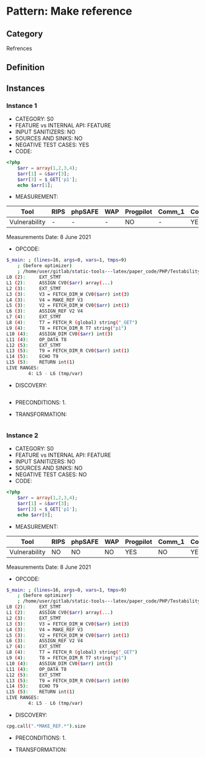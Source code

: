 # Pattern: Make reference

## Category

Refrences

## Definition

## Instances

### Instance 1

- CATEGORY: S0
- FEATURE vs INTERNAL API: FEATURE
- INPUT SANITIZERS:  NO
- SOURCES AND SINKS: NO 
- NEGATIVE TEST CASES: YES
- CODE:

```php
<?php
    $arr = array(1,2,3,4);
    $arr[1] = &$arr[3];
    $arr[3] = $_GET['p1'];
    echo $arr[1];
```

- MEASUREMENT:

| Tool          | RIPS | phpSAFE | WAP  | Progpilot | Comm_1 | Comm_2 | Correct |
| ------------- | ---- | ------- | ---- | --------- | ------- | --------- | ------- |
| Vulnerability | -   | -      | -   | NO       | -      | YES       | NO     |
Measurements Date: 8 June 2021

- OPCODE:

```bash
$_main: ; (lines=16, args=0, vars=1, tmps=9)
    ; (before optimizer)
    ; /home/user/gitlab/static-tools---latex/paper_code/PHP/Testability_Patterns/123_make_ref/first_ex/123_make_ref.php:1-5
L0 (2):     EXT_STMT
L1 (2):     ASSIGN CV0($arr) array(...)
L2 (3):     EXT_STMT
L3 (3):     V3 = FETCH_DIM_W CV0($arr) int(3)
L4 (3):     V4 = MAKE_REF V3
L5 (3):     V2 = FETCH_DIM_W CV0($arr) int(1)
L6 (3):     ASSIGN_REF V2 V4
L7 (4):     EXT_STMT
L8 (4):     T7 = FETCH_R (global) string("_GET")
L9 (4):     T8 = FETCH_DIM_R T7 string("p1")
L10 (4):    ASSIGN_DIM CV0($arr) int(3)
L11 (4):    OP_DATA T8
L12 (5):    EXT_STMT
L13 (5):    T9 = FETCH_DIM_R CV0($arr) int(1)
L14 (5):    ECHO T9
L15 (5):    RETURN int(1)
LIVE RANGES:
        4: L5 - L6 (tmp/var)
```

- DISCOVERY:

```bash

```

- PRECONDITIONS:
   1.

- TRANSFORMATION: 

```

```


### Instance 2

- CATEGORY: S0
- FEATURE vs INTERNAL API: FEATURE
- INPUT SANITIZERS:  NO
- SOURCES AND SINKS: NO 
- NEGATIVE TEST CASES: NO
- CODE:

```php
<?php
    $arr = array(1,2,3,4);
    $arr[1] = &$arr[3];
    $arr[3] = $_GET['p1'];
    echo $arr[0];
```

- MEASUREMENT:

| Tool          | RIPS | phpSAFE | WAP  | Progpilot | Comm_1 | Comm_2 | Correct |
| ------------- | ---- | ------- | ---- | --------- | ------- | --------- | ------- |
| Vulnerability | NO   | NO      | NO   | YES       | NO      | YES       | YES     |
Measurements Date: 8 June 2021

- OPCODE:

```bash
$_main: ; (lines=16, args=0, vars=1, tmps=9)
    ; (before optimizer)
    ; /home/user/gitlab/static-tools---latex/paper_code/PHP/Testability_Patterns/123_make_ref/second_ex/second_ex.php:1-5
L0 (2):     EXT_STMT
L1 (2):     ASSIGN CV0($arr) array(...)
L2 (3):     EXT_STMT
L3 (3):     V3 = FETCH_DIM_W CV0($arr) int(3)
L4 (3):     V4 = MAKE_REF V3
L5 (3):     V2 = FETCH_DIM_W CV0($arr) int(1)
L6 (3):     ASSIGN_REF V2 V4
L7 (4):     EXT_STMT
L8 (4):     T7 = FETCH_R (global) string("_GET")
L9 (4):     T8 = FETCH_DIM_R T7 string("p1")
L10 (4):    ASSIGN_DIM CV0($arr) int(3)
L11 (4):    OP_DATA T8
L12 (5):    EXT_STMT
L13 (5):    T9 = FETCH_DIM_R CV0($arr) int(0)
L14 (5):    ECHO T9
L15 (5):    RETURN int(1)
LIVE RANGES:
        4: L5 - L6 (tmp/var)
```

- DISCOVERY:

```bash
cpg.call(".*MAKE_REF.*").size
```

- PRECONDITIONS:
   1.

- TRANSFORMATION: 

```

```
